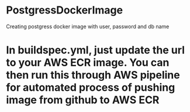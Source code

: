 # PostgressDockerImage
Creating postgress docker image with user, password and db name

# In buildspec.yml, just update the url to your AWS ECR image. You can then run this through AWS pipeline for automated process of pushing image from github to AWS ECR
